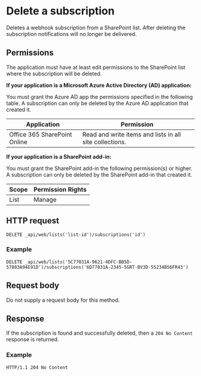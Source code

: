 # Delete a subscription

Deletes a webhook subscription from a SharePoint list. After deleting the subscription notifications will no longer be delivered.

## Permissions

The application must have at least edit permissions to the SharePoint list where the subscription will be deleted.

**If your application is a Microsoft Azure Active Directory (AD) application:**

You must grant the Azure AD app the permissions specified in the following table. A subscription can only be deleted by the Azure AD application that created it.

Application | Permission 
------------|------------
Office 365 SharePoint Online|Read and write items and lists in all site collections.

**If your application is a SharePoint add-in:**

You must grant the SharePoint add-in the following permission(s) or higher. A subscription can only be deleted by the SharePoint add-in that created it.

Scope | Permission Rights 
------|------------
List|Manage

## HTTP request

```
DELETE _api/web/lists('list-id')/subscriptions('id')
```

### Example

```http
DELETE _api/web/lists('5C77031A-9621-4DFC-BB5D-57803A94E91D')/subscriptions('6D77031A-2345-5GRT-BV3D-55234B56FR43')
```

## Request body
Do not supply a request body for this method.

## Response

If the subscription is found and successfully deleted, then a `204 No Content` response is returned.

### Example

```http
HTTP/1.1 204 No Content
```
